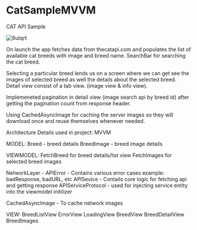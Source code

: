 # CatSampleMVVM
CAT API Sample 

![6utqrt](https://user-images.githubusercontent.com/1665122/192443842-3df8a4db-8c2f-4c1c-8ccb-87f7369d4a6c.gif)


On launch the app fetches data from thecatapi.com and populates the list of available cat breeds with image and breed name. 
SearchBar for searching the cat breed.

Selecting a particular breed lends us on a screen where we can get see the images of selected breed as well the details about the selected breed.
Detail view consist of a tab view. (image view & info view).

Implemeneted pagination in detail view (image search api by breed id) after getting the pagination count from response header.

Using CachedAsyncImage for caching the server images so they will download once and reuse themselves whenever needed.


Architecture Details used in project: MVVM

MODEL:
Breed -  breed details
BreedImage - breed image details

VIEWMODEL:
FetchBreed for breed details/list view
FetchImages for selected breed images

NetworkLayer - 
APIError - Contains various error cases example: badResponse, badURL, etc
APISevice - Contails core logic for fetching api and getting response
APIServiceProtocol - used for injecting service entity into the viewmodel initilizer

CachedAsyncImage - To cache network images

VIEW:
BreedListView
ErrorView
LoadingView
BreedView
BreedDetailView
BreedImages


